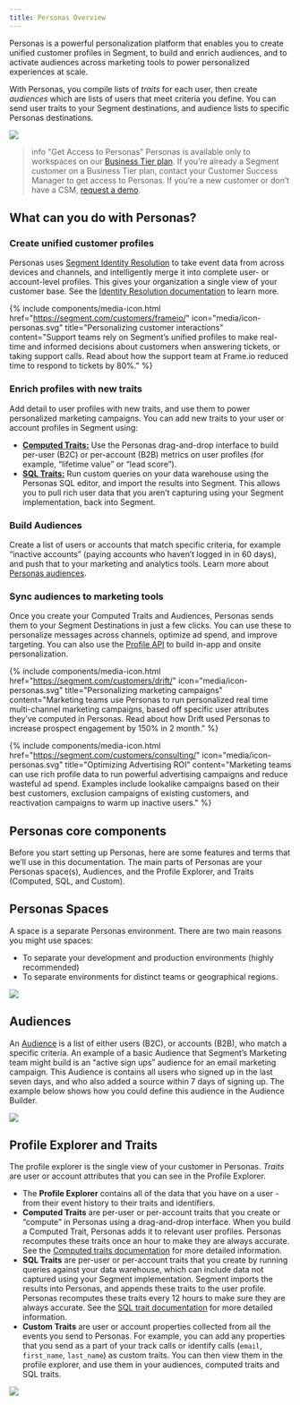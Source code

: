 ```yaml
---
title: Personas Overview
---
```


Personas is a powerful personalization platform that enables you to create unified customer profiles in Segment, to build and enrich audiences, and to activate audiences across marketing tools to power personalized experiences at scale.

With Personas, you compile lists of _traits_ for each user, then create _audiences_ which are lists of users that meet criteria you define. You can send user traits to your Segment destinations, and audience lists to specific Personas destinations.

![](images/personas-overview.png)


> info "Get Access to Personas"
> Personas is available only to workspaces on our [Business Tier plan](https://segment.com/pricing/). If you’re already a Segment customer on a Business Tier plan, contact your Customer Success Manager to get access to Personas. If you’re a new customer or don’t have a CSM, [request a demo](https://segment.com/demo/).
## What can you do with Personas?

### Create unified customer profiles
Personas uses [Segment Identity Resolution](/docs/personas/identity-resolution/) to take event data from across devices and channels, and intelligently merge it into complete user- or account-level profiles. This gives your organization a single view of your customer base. See the [Identity Resolution documentation](/docs/personas/identity-resolution/) to learn more.

{% include components/media-icon.html href="https://segment.com/customers/frameio/" icon="media/icon-personas.svg" title="Personalizing customer interactions" content="Support teams rely on Segment’s unified profiles to make real-time and informed decisions about customers when answering tickets, or taking support calls. Read about how the support team at Frame.io reduced time to respond to tickets by 80%." %}

### Enrich profiles with new traits
Add detail to user profiles with new traits, and use them to power personalized marketing campaigns. You can add new traits to your user or account profiles in Segment using:

- [**Computed Traits:**](/docs/personas/computed-traits/) Use the Personas drag-and-drop interface to build per-user (B2C) or per-account (B2B) metrics on user profiles (for example, “lifetime value” or “lead score”).
- [**SQL Traits:**](/docs/personas/sql-traits/) Run custom queries on your data warehouse using the Personas SQL editor, and import the results into Segment. This allows you to pull rich user data that you aren’t capturing using your Segment implementation, back into Segment.

### Build Audiences
Create a list of users or accounts that match specific criteria, for example “inactive accounts” (paying accounts who haven’t logged in in 60 days), and push that to your marketing and analytics tools. Learn more about [Personas audiences](/docs/personas/audiences/).

### Sync audiences to marketing tools
Once you create your Computed Traits and Audiences, Personas sends them to your Segment Destinations in just a few clicks. You can use these to personalize messages across channels, optimize ad spend, and improve targeting. You can also use the [Profile API](/docs/personas/profile-api) to build in-app and onsite personalization.

{% include components/media-icon.html href="https://segment.com/customers/drift/" icon="media/icon-personas.svg" title="Personalizing marketing campaigns" content="Marketing teams use Personas to run personalized real time multi-channel marketing campaigns, based off specific user attributes they’ve computed in Personas. Read about how Drift used Personas to increase prospect engagement by 150% in 2 month." %}

{% include components/media-icon.html href="https://segment.com/customers/consulting/" icon="media/icon-personas.svg" title="Optimizing Advertising ROI" content="Marketing teams can use rich profile data to run powerful advertising campaigns and reduce wasteful ad spend. Examples include lookalike campaigns based on their best customers, exclusion campaigns of existing customers, and reactivation campaigns to warm up inactive users." %}


## Personas core components

Before you start setting up Personas, here are some features and terms that we’ll use in this documentation. The main parts of Personas are your Personas space(s), Audiences, and the Profile Explorer, and Traits (Computed, SQL, and Custom).

## Personas Spaces

A space is a separate Personas environment. There are two main reasons you might use spaces:

- To separate your development and production environments (highly recommended)
- To separate environments for distinct teams or geographical regions.

![](images/personas-spaces_example.png)

## Audiences

An [Audience](/docs/personas/audiences/) is a list of either users (B2C), or accounts (B2B), who match a specific criteria. An example of a basic Audience that Segment’s Marketing team might build is an “active sign ups” audience for an email marketing campaign. This Audience is contains all users who signed up in the last seven days, and who also added a source within 7 days of signing up. The example below shows how you could define this audience in the Audience Builder.

![](images/personas-newaudience.png)


## Profile Explorer and Traits

The profile explorer is the single view of your customer in Personas. *Traits* are user or account attributes that you can see in the Profile Explorer.

- The **Profile Explorer** contains all of the data that you have on a user - from their event history to their traits and identifiers.
- **Computed Traits** are per-user or per-account traits that you create or “compute” in Personas using a drag-and-drop interface. When you build a Computed Trait, Personas adds it to relevant user profiles. Personas recomputes these traits once an hour to make they are always accurate. See the [Computed traits documentation](/docs/personas/computed-traits/) for more detailed information.
- **SQL Traits** are per-user or per-account traits that you create by running queries against your data warehouse, which can include data not captured using your Segment implementation. Segment imports the results into Personas, and appends these traits to the user profile. Personas recomputes these traits every 12 hours to make sure they are always accurate. See the [SQL trait documentation](/docs/personas/sql-traits/) for more detailed information.
- **Custom Traits** are user or account properties collected from all the events you send to Personas.  For example, you can add any properties that you send as a part of your track calls or identify calls (`email`, `first_name`, `last_name`) as custom traits. You can then view them in the profile explorer, and use them in your audiences, computed traits and SQL traits.

![](images/personas-userprofile.png)
